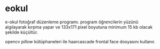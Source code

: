 # eokul
e-okul fotoğraf düzenleme programı. program öğrencilerin yüzünü algılayarak kırpma yapar ve 133x171 pixel boyutuna minimum 15 kb olacak şekilde küçültür. 

opencv
pillow kütüphaneleri ile haarcascade frontal face dosyasını kullanır.
